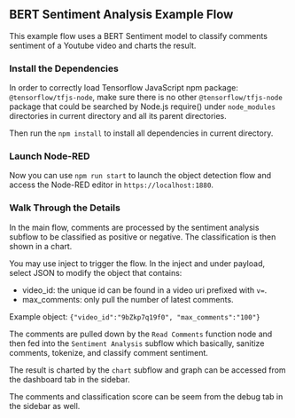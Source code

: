 ## BERT Sentiment Analysis Example Flow
This example flow uses a BERT Sentiment model to classify comments sentiment of a Youtube video
and charts the result.

### Install the Dependencies
In order to correctly load Tensorflow JavaScript npm package:
`@tensorflow/tfjs-node`, make sure there is no other `@tensorflow/tfjs-node`
package that could be searched by Node.js require() under `node_modules`
directories in current directory and all its parent directories.

Then run the `npm install` to install all dependencies in current directory.

### Launch Node-RED
Now you can use `npm run start` to launch the object detection flow and
access the Node-RED editor in `https://localhost:1880`.

### Walk Through the Details
In the main flow, comments are processed by the sentiment analysis subflow to
be classified as positive or negative. The classification is then shown in a chart.

You may use inject to trigger the flow. In the inject and under payload, select
JSON to modify the object that contains:
- video_id: the unique id can be found in a video uri prefixed with `v=`.
- max_comments: only pull the number of latest comments.

Example object:
`{"video_id":"9bZkp7q19f0", "max_comments":"100"}`

The comments are pulled down by the `Read Comments` function node and
then fed into the `Sentiment Analysis` subflow which basically, sanitize
comments, tokenize, and classify comment sentiment.

The result is charted by the `chart` subflow and graph can be accessed
from the dashboard tab in the sidebar.

The comments and classification score can be seem from the debug
tab in the sidebar as well.

